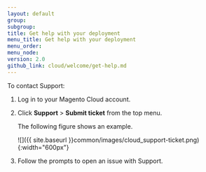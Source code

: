 ```yaml
---
layout: default
group:
subgroup:
title: Get help with your deployment
menu_title: Get help with your deployment
menu_order:
menu_node:
version: 2.0
github_link: cloud/welcome/get-help.md
---
```


To contact Support:

1.	Log in to your Magento Cloud account.
2.	Click **Support** > **Submit ticket** from the top menu.

	The following figure shows an example.

	![]({{ site.baseurl }}common/images/cloud_support-ticket.png){:width="600px"}
3.	Follow the prompts to open an issue with Support.
